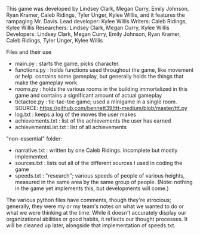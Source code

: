 This game was developed by Lindsey Clark, Megan Curry, Emily Johnson, Ryan Kramer, Caleb Ridings, Tyler Unger, Kylee Willis, and it features the rampaging Mr. Davis.
Lead developer: Kylee Willis
Writers: Caleb Ridings, Kylee Willis
Researchers: Lindsey Clark, Megan Curry, Kylee Willis
Developers: Lindsey Clark, Megan Curry, Emily Johnson, Ryan Kramer, Caleb Ridings, Tyler Unger, Kylee Willis



Files and their use
  - main.py : starts the game, picks character.
  - functions.py : holds functions used throughout the game, like movement or help. contains some gameplay, but generally holds the things that make the gameplay work.
  - rooms.py : holds the various rooms in the building immortalized in this game and contains a significant amount of actual gameplay
  - tictactoe.py : tic-tac-toe game; used a minigame in a single room. SOURCE: https://github.com/bennett39/ttt-medium/blob/master/ttt.py
  - log.txt : keeps a log of the moves the user makes
  - achievements.txt : list of the achievements the user has earned
  - achievementsList.txt : list of all achievements
  
  "non-essential" folder:
  - narrative.txt : written by one Caleb Ridings. incomplete but mostly implemented.
  - sources.txt : lists out all of the different sources I used in coding the game
  - speeds.txt : "research"; various speeds of people of various heights, measured in the same area by the same group of people. (Note: nothing in the game yet implements this, but developments will come.)



The various python files have comments, though they're atrocious; generally, they were my or my team's notes on what we wanted to do or what we were thinking at the time. While it doesn't accurately display our organizational abilities or good habits, it reflects our thought processes. It will be cleaned up later, alongside that implementation of speeds.txt.
